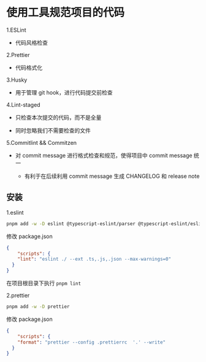 # 使用工具规范项目的代码

1.ESLint

- 代码风格检查

2.Prettier

- 代码格式化

3.Husky

- 用于管理 git hook，进行代码提交前检查

4.Lint-staged

- 只检查本次提交的代码，而不是全量

- 同时忽略我们不需要检查的文件

5.Commitlint && Commitzen

- 对 commit message 进行格式检查和规范，使得项目中 commit message 统一

  - 有利于在后续利用 commit message 生成 CHANGELOG 和 release note

## 安装

1.eslint

```bash
pnpm add -w -D eslint @typescript-eslint/parser @typescript-eslint/eslint-plugin
```

修改 package.json

```json
{
    "scripts": {
    "lint": "eslint ./ --ext .ts,.js,.json --max-warnings=0"
  }
}
```

在项目根目录下执行 `pnpm lint`

2.prettier

```bash
pnpm add -w -D prettier
```

修改 package.json

```json
{
    "scripts": {
    "format": "prettier --config .prettierrc  '.' --write"
  }
}
```

